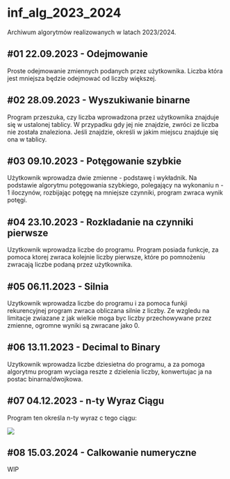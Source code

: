 # inf_alg_2023_2024
Archiwum algorytmów realizowanych w latach 2023/2024.

## #01 22.09.2023 - Odejmowanie
Proste odejmowanie zmiennych podanych przez użytkownika. Liczba która jest mniejsza będzie odejmować od liczby większej.

## #02 28.09.2023 - Wyszukiwanie binarne
Program przeszuka, czy liczba wprowadzona przez użytkownika znajduje się w ustalonej tablicy. W przypadku gdy jej nie znajdzie, zwróci ze liczba nie została znaleziona. Jeśli znajdzie, określi w jakim miejscu znajduje się ona w tablicy.

## #03 09.10.2023 - Potęgowanie szybkie
Użytkownik wprowadza dwie zmienne - podstawę i wykładnik. Na podstawie algorytmu potęgowania szybkiego, polegający na wykonaniu n - 1 iloczynów, rozbijając potęgę na mniejsze czynniki, program zwraca wynik potęgi.

## #04 23.10.2023 - Rozkladanie na czynniki pierwsze
Uzytkownik wprowadza liczbe do programu. Program posiada funkcje, za pomoca ktorej zwraca kolejnie liczby pierwsze, które po pomnożeniu zwracają liczbe podaną przez użytkownika. 

## #05 06.11.2023 - Silnia
Uzytkownik wprowadza liczbe do programu i za pomoca funkji rekurencyjnej program zwraca obliczana silnie z liczby. Ze wzgledu na limitacje zwiazane z jak wielkie moga byc liczby przechowywane przez zmienne, ogromne wyniki są zwracane jako 0.

## #06 13.11.2023 - Decimal to Binary
Uzytkownik wprowadza liczbe dziesietna do programu, a za pomoga algorytmu program wyciaga reszte z dzielenia liczby, konwertujac ja na postac binarna/dwojkowa. 

## #07 04.12.2023 - n-ty Wyraz Ciągu
Program ten określa n-ty wyraz c tego ciągu:

![](https://raw.githubusercontent.com/PiskorowskiJakub/programming-course-cpp/main/2-algorytmika/2-8-algorytmy-rekurencyjne/2-8-01-ciagi/img/ciag-wzor.jpeg)

## #08 15.03.2024 - Calkowanie numeryczne
WIP

